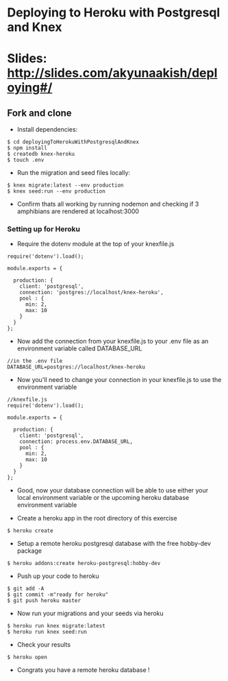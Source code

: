 # Deploying to Heroku with Postgresql and Knex

# Slides: http://slides.com/akyunaakish/deploying#/

## Fork and clone

* Install dependencies:

```
$ cd deployingToHerokuWithPostgresqlAndKnex
$ npm install
$ createdb knex-heroku
$ touch .env
```

* Run the migration and seed files locally:

```
$ knex migrate:latest --env production
$ knex seed:run --env production

```
* Confirm thats all working by running nodemon and checking if 3 amphibians are rendered at localhost:3000

### Setting up for Heroku

* Require the dotenv module at the top of your knexfile.js

```
require('dotenv').load();

module.exports = {

  production: {
    client: 'postgresql',
    connection: 'postgres://localhost/knex-heroku',
    pool : {
      min: 2,
      max: 10
    }
  }
};
```

* Now add the connection from your knexfile.js to your .env file as an environment variable called DATABASE_URL

```
//in the .env file
DATABASE_URL=postgres://localhost/knex-heroku
```

* Now you'll need to change your connection in your knexfile.js to use the environment variable

```
//knexfile.js
require('dotenv').load();

module.exports = {

  production: {
    client: 'postgresql',
    connection: process.env.DATABASE_URL,
    pool : {
      min: 2,
      max: 10
    }
  }
};

```

* Good, now your database connection will be able to use either your local environment variable or the upcoming heroku database environment variable

* Create a heroku app in the root directory of this exercise

```
$ heroku create
```

* Setup a remote heroku postgresql database with the free hobby-dev package

```
$ heroku addons:create heroku-postgresql:hobby-dev
```

* Push up your code to heroku

```
$ git add -A
$ git commit -m"ready for heroku"
$ git push heroku master
```

* Now run your migrations and your seeds via heroku

```
$ heroku run knex migrate:latest
$ heroku run knex seed:run
```

* Check your results

```
$ heroku open
```

* Congrats you have a remote heroku database !
